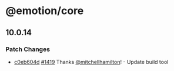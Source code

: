# @emotion/core

## 10.0.14

### Patch Changes

- [c0eb604d](https://github.com/emotion-js/emotion/commit/c0eb604d) [#1419](https://github.com/emotion-js/emotion/pulls/1419) Thanks [@mitchellhamilton](https://github.com/mitchellhamilton)! - Update build tool
